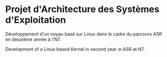 # Projet d'Architecture des Systèmes d'Exploitation

Développement d'un noyau basé sur Linux dans le cadre du parcours ASR en deuxième année à l'N7.

Development of a Linux based Kernel in second year in ASR at N7.
